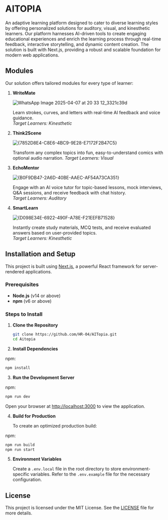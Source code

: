 
# AITOPIA

An adaptive learning platform designed to cater to diverse learning styles by offering personalized solutions for auditory, visual, and kinesthetic learners. Our platform harnesses AI-driven tools to create engaging educational experiences and enrich the learning process through real-time feedback, interactive storytelling, and dynamic content creation. The solution is built with Next.js, providing a robust and scalable foundation for modern web applications.

## Modules

Our solution offers tailored modules for every type of learner:

1. **WriteMate**
   
   ![WhatsApp Image 2025-04-07 at 20 33 12_3321c39d](https://github.com/user-attachments/assets/d6f34d98-b22b-42ab-ae4f-bf496f54ba6e)

   Learn strokes, curves, and letters with real-time AI feedback and voice guidance.  
   *Target Learners: Kinesthetic*

2. **Think2Scene**

   ![{7852D8E4-C8E6-4BC9-9E28-E7172F2B47C5}](https://github.com/user-attachments/assets/6cf72d19-787f-434b-b8ad-fc2bc9f144dd)


   Transform any complex topics into fun, easy-to-understand comics with optional audio narration. 
   *Target Learners: Visual*

3. **EchoMentor**

   ![{B0F9DB47-2A6D-40BE-AAEC-AF54A73CA351}](https://github.com/user-attachments/assets/3a421a95-ee36-48c2-8ace-7dee4065a08d)

   Engage with an AI voice tutor for topic-based lessons, mock interviews, Q&A sessions, and receive feedback with chat history.  
   *Target Learners: Auditory*

4. **SmartLearn**

   ![{D098E34E-6922-490F-A78E-F21EEFB71528}](https://github.com/user-attachments/assets/27b23412-8b0d-4ab9-bb9c-883d33212d8b)

   Instantly create study materials, MCQ tests, and receive evaluated answers based on user-provided topics.  
   *Target Learners: Kinesthetic*

## Installation and Setup

This project is built using [Next.js](https://nextjs.org/), a powerful React framework for server-rendered applications.

### Prerequisites

- **Node.js** (v14 or above)
- **npm** (v6 or above)

### Steps to Install

1. **Clone the Repository**

   ```bash
   git clone https://github.com/HR-04/AITopia.git
   cd Aitopia
   ```

2. **Install Dependencies**

  npm:

   ```bash
   npm install
   ```

3. **Run the Development Server**

 npm:

   ```bash
   npm run dev
   ```

   Open your browser at [http://localhost:3000](http://localhost:3000) to view the application.

4. **Build for Production**

   To create an optimized production build:

 npm:

   ```bash
   npm run build
   npm run start
   ```


5. **Environment Variables**

   Create a `.env.local` file in the root directory to store environment-specific variables. Refer to the `.env.example` file for the necessary configuration.


## License

This project is licensed under the MIT License. See the [LICENSE](LICENSE) file for more details.
